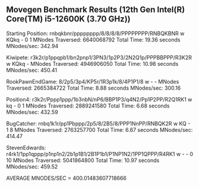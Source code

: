 ## Movegen Benchmark Results (12th Gen Intel(R) Core(TM) i5-12600K (3.70 GHz))

Starting Position: rnbqkbnr/pppppppp/8/8/8/8/PPPPPPPP/RNBQKBNR w KQkq - 0 1
        MNodes Traversed: 6640068792
        Total Time: 19.36 seconds
        MNodes/sec: 342.94

Kiwipete: r3k2r/p1ppqpb1/bn2pnp1/3PN3/1p2P3/2N2Q1p/PPPBBPPP/R3K2R w KQkq -
        MNodes Traversed: 4946906050
        Total Time: 10.98 seconds
        MNodes/sec: 450.41

RookPawnEndGame: 8/2p5/3p4/KP5r/1R3p1k/8/4P1P1/8 w - -
        MNodes Traversed: 2665384722
        Total Time: 8.88 seconds
        MNodes/sec: 300.16

Position4: r3k2r/Pppp1ppp/1b3nbN/nP6/BBP1P3/q4N2/Pp1P2PP/R2Q1RK1 w kq - 0 1
        MNodes Traversed: 2889241580
        Total Time: 6.68 seconds
        MNodes/sec: 432.59

BugCatcher: rnbq1k1r/pp1Pbppp/2p5/8/2B5/8/PPP1NnPP/RNBQK2R w KQ - 1 8
        MNodes Traversed: 2763257700
        Total Time: 6.67 seconds
        MNodes/sec: 414.47

StevenEdwards: r4rk1/1pp1qppp/p1np1n2/2b1p1B1/2B1P1b1/P1NP1N2/1PP1QPPP/R4RK1 w - - 0 10
        MNodes Traversed: 5041864800
        Total Time: 10.97 seconds
        MNodes/sec: 459.52

AVERAGE MNODES/SEC = 400.01483607718666
